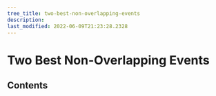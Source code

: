 ```yaml
---
tree_title: two-best-non-overlapping-events
description: 
last_modified: 2022-06-09T21:23:28.2328
---
```


# Two Best Non-Overlapping Events

## Contents

